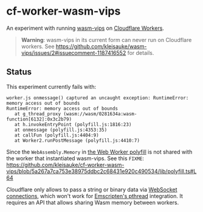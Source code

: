 # cf-worker-wasm-vips

An experiment with running [wasm-vips](https://github.com/kleisauke/wasm-vips)
on [Cloudflare Workers](https://workers.cloudflare.com/).

> **Warning**: wasm-vips in its current form can never run on Cloudflare workers.
> See https://github.com/kleisauke/wasm-vips/issues/2#issuecomment-1187416552
> for details.

## Status

This experiment currently fails with:

```
worker.js onmessage() captured an uncaught exception: RuntimeError: memory access out of bounds
RuntimeError: memory access out of bounds
   at g_thread_proxy (wasm://wasm/0281634a:wasm-function[6132]:0x3c2b79)
   at h.invokeEntryPoint (polyfill.js:1816:23)
   at onmessage (polyfill.js:4353:35)
   at callFun (polyfill.js:4404:9)
   at Worker2.runPostMessage (polyfill.js:4410:7)
```

Since the `WebAssembly.Memory` in [the Web Worker polyfill](
lib/polyfill.ts) is not shared with the worker that instantiated
wasm-vips. See this `FIXME`:
https://github.com/kleisauke/cf-worker-wasm-vips/blob/5a267a7ca753e38975ddbc2c68431e920c490534/lib/polyfill.ts#L64

Cloudflare only allows to pass a string or binary data via
[WebSocket connections](
https://github.com/cloudflare/workers-types/blob/33c6bd061b53d5559ab61e950e1fc2a2138fe9a1/index.d.ts#L1884),
which won't work for [Emscripten's pthread](
https://emscripten.org/docs/porting/pthreads.html) integration.
It requires an API that allows sharing Wasm memory between workers.
